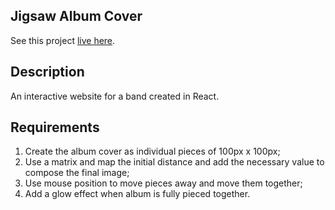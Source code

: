 ## Jigsaw Album Cover

See this project [live here](https://mo-jigsaw-album-cover.netlify.app/).


## Description

An interactive website for a band created in React.


## Requirements

1. Create the album cover as individual pieces of 100px x 100px;
2. Use a matrix and map the initial distance and add the necessary value to compose the final image;
3. Use mouse position to move pieces away and move them together;
4. Add a glow effect when album is fully pieced together.
